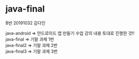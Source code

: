 # java-final

B반 20191032 김다인

java-android => 안드로이드 앱 만들기 수업 강의 내용 토대로 진행한 것!! <br>
java-final => 기말 과제 1번<br>
java-final2 => 기말 과제 2번<br>
java-final3 => 기말 과제 3번
